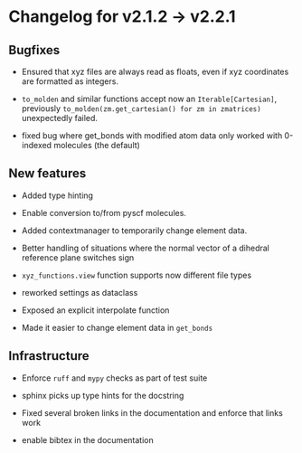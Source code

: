 # Changelog for v2.1.2 -> v2.2.1



## Bugfixes

- Ensured that xyz files are always read as floats, even if xyz coordinates are formatted as integers.

- `to_molden` and similar functions accept now an `Iterable[Cartesian]`,
    previously `to_molden(zm.get_cartesian() for zm in zmatrices)` unexpectedly failed.

- fixed bug where get_bonds with modified atom data only worked with 0-indexed molecules (the default)


## New features

- Added type hinting

- Enable conversion to/from pyscf molecules.

- Added contextmanager to temporarily change element data.

- Better handling of situations where the normal vector of a dihedral reference plane switches sign

- `xyz_functions.view` function supports now different file types

- reworked settings as dataclass

- Exposed an explicit interpolate function

- Made it easier to change element data in `get_bonds`


## Infrastructure

- Enforce `ruff` and `mypy` checks as part of test suite

- sphinx picks up type hints for the docstring

- Fixed several broken links in the documentation and enforce that links work

- enable bibtex in the documentation